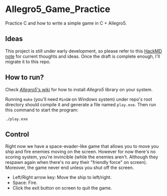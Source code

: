 # Allegro5_Game_Practice
Practice C and how to write a simple game in C + Allegro5.

## Ideas
This project is still under early development, so please refer to this [HackMD note](https://hackmd.io/nwfPX-jZT5O-KJozp2durQ) for current thoughts and ideas. Once the draft is complete enough, I'll migrate it to this repo.

## How to run?
Check [*Allegro5*'s wiki](https://github.com/liballeg/allegro_wiki/wiki/Quickstart) for how to install *Allegro5* library on your system.

Running `make` (you'll need `MinGW` on Windows system) under repo's root directory should compile it and generate a file named `play.exe`. Then run this command to start the program:

```shell
./play.exe
```

## Control
Right now we have a space-evader-like game that allows you to move you ship and fire enemies moving on the screen. However for now there's no scoring system, you're invincible (while the enemies aren't. Although they respawn again when there's no any their "friendly force" on screen). Moreover, the game never end unless you shut off the screen.

  - Left/Right arrow key: Move the ship to left/right.
  - Space: Fire.
  - Click the exit button on screen to quit the game.

